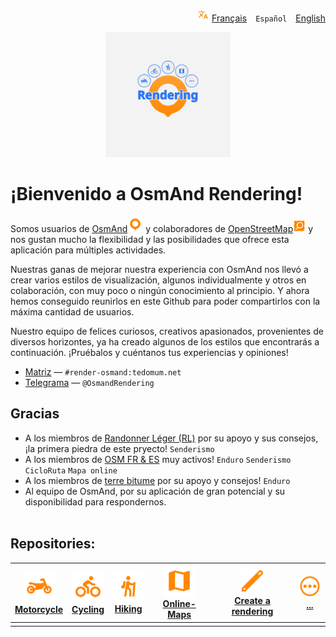<p style="text-align:right;"><img src="icon/ic_custom_map_languge@3x.png" width="20" /> <a href="index.html">Français</a>&emsp;<code>Español</code>&emsp;<a href="README_EN.md">English</a></p>


<p style="text-align:center;"> <img src="image/OsmAnd logo.jpg" width="200" class="center"> </p>



# ¡Bienvenido a OsmAnd Rendering!


Somos usuarios de [OsmAnd](https://osmand.net/)[<img src="icon/ic_custom_logo_osmand.svg" width="25" />](https://osmand.net/) y colaboradores de [OpenStreetMap](https://www.openstreetmap.org/)[<img src="icon/ic_custom_osm_edits%403x.png" width="20" />](https://www.openstreetmap.org/) y nos gustan mucho la flexibilidad y las posibilidades que ofrece esta aplicación para múltiples actividades.

Nuestras ganas de mejorar nuestra experiencia con OsmAnd nos llevó a crear varios estilos de visualización, algunos individualmente y otros en colaboración, con muy poco o ningún conocimiento al principio. Y ahora hemos conseguido reunirlos en este Github para poder compartirlos con la máxima cantidad de usuarios.

Nuestro equipo de felices curiosos, creativos apasionados, provenientes de diversos horizontes, ya ha creado algunos de los estilos que encontrarás a continuación. ¡Pruébalos y cuéntanos tus experiencias y opiniones!

- [Matriz](https://matrix.to/#/#render-osmand:tedomum.net) — `#render-osmand:tedomum.net`
- [Telegrama](https://t.me/OsmandRendering) — `@OsmandRendering`


## Gracias
- A los miembros de [Randonner Léger (RL)](https://www.randonner-leger.org/) por su apoyo y sus consejos, ¡la primera piedra de este pryecto! `Senderismo`
- A los miembros de [OSM FR & ES](https://www.openstreetmap.org/) muy activos! `Enduro` `Senderismo` `CicloRuta` `Mapa online`
- A los miembros de [terre bitume](https://www.terre-bitume.org/) por su apoyo y consejos! `Enduro`
- Al equipo de OsmAnd, por su aplicación de gran potencial y su disponibilidad para respondernos.
<br><br>

## Repositories:

<table style="width:100%">
<thead>
<tr>
<th style="text-align:center"><a href="https://github.com/OsmAnd-Rendering/Motorcycle"><img src="icon/ic_action_enduro_motorcycle@3x.png" width="50" ></a><br> <a href="https://github.com/OsmAnd-Rendering/Motorcycle">Motorcycle</a></th>
<th style="text-align:center"><a href="https://github.com/OsmAnd-Rendering/Cycling"><img src="icon/ic_action_bicycle_dark@3x.png" width="50" ></a><br> <a href="https://github.com/OsmAnd-Rendering/Cycling">Cycling</a></th>
<th style="text-align:center"><a href="https://github.com/OsmAnd-Rendering/Hiking"><img src="icon/ic_action_trekking_dark@3x.png" width="50" ></a><br> <a href="https://github.com/OsmAnd-Rendering/Hiking">Hiking</a></th>
<th style="text-align:center"><a href="https://github.com/OsmAnd-Rendering/Online-Maps"><img src="icon/ic_custom_map@3x.png" width="50" ></a><br> <strong><a href="https://github.com/OsmAnd-Rendering/Online-Maps">Online-Maps</a></strong></th>
<th style="text-align:center"><a href="https://github.com/OsmAnd-Rendering/How-to-create-a-rendering"><img src="icon/ic_navbar_pencil@3x.png" width="40" ></a><br> <strong><a href="https://github.com/OsmAnd-Rendering/How-to-create-a-rendering">Create a rendering</a></strong></th>
<th style="text-align:center"><a href="https://giphy.com/gifs/MwOuiiTfWfWgM"><img src="icon/ic_navbar_overflow_menu_stroke@3x.png" width="40" ></a><br> <strong><a href="https://giphy.com/gifs/MwOuiiTfWfWgM">...</a></strong></th>
</tr>
</thead>
<tbody>
<tr>
<td style="text-align:center"></td>
</tr>
</tbody>
</table>
